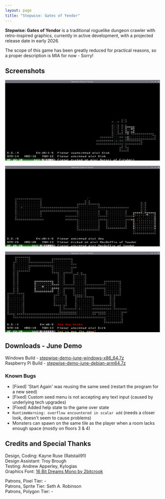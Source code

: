 ```yaml
---
layout: page
title: "Stepwise: Gates of Yendor"
---
```


**Stepwise: Gates of Yendor** is a traditional roguelike dungeon crawler with retro-inspired graphics, currently in active development, with a projected release date in early 2026.

The scope of this game has been greatly reduced for practical reasons, so a proper description is MIA for now - Sorry!

## Screenshots

![screenshot_june_1](/assets/pages/Stepwise/screenshot_june_1.png)

![screenshot_june_2](/assets/pages/Stepwise/screenshot_june_2.png)

![screenshot_june_3](/assets/pages/Stepwise/screenshot_june_3.png)

## Downloads - June Demo

Windows Build - [stepwise-demo-june-windows-x86_64.7z](https://www.dropbox.com/scl/fi/ycsvjmhju3k86gn8kk8cy/stepwise-demo-june-windows-x86_64.7z?rlkey=h1e3hceop4ysqgx333jhr7tag&st=63n1qs2o&dl=1)  
Raspberry Pi Build - [stepwise-demo-june-debian-arm64.7z](https://www.dropbox.com/scl/fi/xp181wriio60vacb3sfzx/stepwise-demo-june-debian-arm64.7z?rlkey=and8gvhegcy5buqaa5lsvsbfa&st=3zpy8uq6&dl=1)  

### Known Bugs

* [Fixed] 'Start Again' was reusing the same seed (restart the program for a new seed)
* [Fixed] Custom seed menu is not accepting any text input (caused by underlying tech upgrades)
* [Fixed] Added help state to the game over state
* `RuntimeWarning: overflow encountered in scalar add` (needs a closer look, doesn't seem to cause problems)
* Monsters can spawn on the same tile as the player when a room lacks enough space (mostly on floors 3 & 4)

## Credits and Special Thanks

Design, Coding: Kayne Ruse (Ratstail91)  
Design Assistant: Troy Brough  
Testing: Andrew Apperley, Kylogias  
Graphics Font: [16 Bit Dreams Mono by 2bitcrook](https://2bitcrook.itch.io/44-game-boy-fonts)  

Patrons, Pixel Tier: -  
Patrons, Sprite Tier: Seth A. Robinson  
Patrons, Polygon Tier: -  
